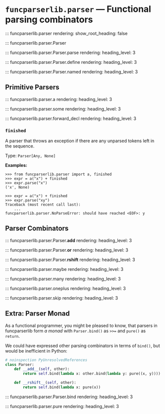 # `funcparserlib.parser` — Functional parsing combinators

::: funcparserlib.parser
    rendering:
        show_root_heading: false


::: funcparserlib.parser.Parser

::: funcparserlib.parser.Parser.parse
    rendering:
        heading_level: 3

::: funcparserlib.parser.Parser.define
    rendering:
        heading_level: 3

::: funcparserlib.parser.Parser.named
    rendering:
        heading_level: 3


Primitive Parsers
-----------------

::: funcparserlib.parser.a
    rendering:
        heading_level: 3

::: funcparserlib.parser.some
    rendering:
        heading_level: 3

::: funcparserlib.parser.forward_decl
    rendering:
        heading_level: 3

### `finished`

A parser that throws an exception if there are any unparsed tokens left in the sequence.

Type: `Parser[Any, None]`

**Examples:**

```pycon
>>> from funcparserlib.parser import a, finished
>>> expr = a("x") + finished
>>> expr.parse("x")
('x', None)

```

```pycon
>>> expr = a("x") + finished
>>> expr.parse("xy")
Traceback (most recent call last):
    ...
funcparserlib.parser.NoParseError: should have reached <EOF>: y

```


Parser Combinators
------------------

::: funcparserlib.parser.Parser.__add__
    rendering:
        heading_level: 3

::: funcparserlib.parser.Parser.__or__
    rendering:
        heading_level: 3

::: funcparserlib.parser.Parser.__rshift__
    rendering:
        heading_level: 3

::: funcparserlib.parser.maybe
    rendering:
        heading_level: 3

::: funcparserlib.parser.many
    rendering:
        heading_level: 3

::: funcparserlib.parser.oneplus
    rendering:
        heading_level: 3

::: funcparserlib.parser.skip
    rendering:
        heading_level: 3


Extra: Parser Monad
-------------------

As a functional programmer, you might be pleased to know, that parsers in funcparserlib
form _a monad_ with `Parser.bind()` as `>>=` and `pure()` as `return`.

We could have expressed other parsing combinators in terms of `bind()`, but would be
inefficient in Python:

```python
# noinspection PyUnresolvedReferences
class Parser:
    def __add__(self, other):
        return self.bind(lambda x: other.bind(lambda y: pure((x, y))))

    def __rshift__(self, other):
        return self.bind(lambda x: pure(x))
```

::: funcparserlib.parser.Parser.bind
    rendering:
        heading_level: 3

::: funcparserlib.parser.pure
    rendering:
        heading_level: 3

